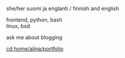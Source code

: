 she/her
suomi ja englanti / finnish and english

frontend, python, bash  
linux, bsd

ask me about blogging

[cd home/alina/portfolio](https://github.com/belljars/portfolio)
